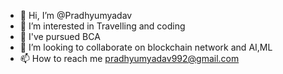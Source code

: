 - 👋 Hi, I’m @Pradhyumyadav
- 👀 I’m interested in Travelling and coding
- 🌱 I've pursued  BCA
- 💞️ I’m looking to collaborate on blockchain network and AI,ML
- 📫 How to reach me pradhyumyadav992@gmail.com

<!---
Pradhyumyadav/Pradhyumyadav is a ✨ special ✨ repository because its `README.md` (this file) appears on your GitHub profile.
You can click the Preview link to take a look at your changes.
--->
